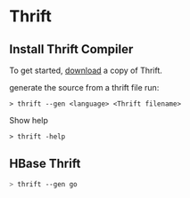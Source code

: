 # Thrift

## Install Thrift Compiler

To get started, [download](https://thrift.apache.org/download) a copy of Thrift.

generate the source from a thrift file run:

```shell
> thrift --gen <language> <Thrift filename>
```

Show help

```shell
> thrift -help
```

## HBase Thrift

```sh
> thrift --gen go
```

